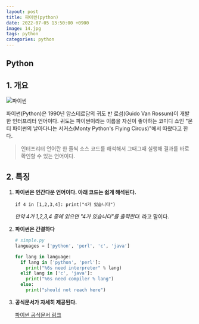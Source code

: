 ```yaml
---
layout: post
title: 파이썬(python)
date: 2022-07-05 13:50:00 +0900
image: 14.jpg
tags: python
categories: python
---
```

## Python



## 1. 개요

![파이썬](https://wikidocs.net/images/page/5/pahkey_KRRKrp.png)

파이썬(Python)은 1990년 암스테르담의 귀도 반 로섬(Guido Van Rossum)이 개발한 인터프리터 언어이다. 귀도는 파이썬이라는 이름을 자신이 좋아하는 코미디 쇼인 "몬티 파이썬의 날아다니는 서커스(Monty Python's Flying Circus)"에서 따왔다고 한다.

> 인터프리터 언어란 한 줄씩 소스 코드를 해석해서 그때그때 실행해 결과를 바로 확인할 수 있는 언어이다.

## 2. 특징

1. **파이썬은 인간다운 언어이다. 아래 코드는 쉽게 해석된다.**

   `if 4 in [1,2,3,4]: print("4가 있습니다")`

   *만약 4가 1,2,3,4 중에 있으면 "4가 있습니다"를 출력한다.* 라고 말이다.

2. **파이썬은 간결하다**

   ```python
   # simple.py
   languages = ['python', 'perl', 'c', 'java']
   
   for lang in language:
     if lang in ['python', 'perl']:
       print("%6s need interpreter" % lang)
     elif lang in ['c', 'java']:
       print("%6s need compiler % lang")
     else:
       print("should not reach here")
   ```

   

3. **공식문서가 자세히 제공된다.**

   [파이썬 공식문서 링크](https://docs.python.org/3/)
